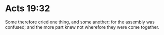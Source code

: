 # Acts 19:32

Some therefore cried one thing, and some another: for the assembly was confused; and the more part knew not wherefore they were come together.
